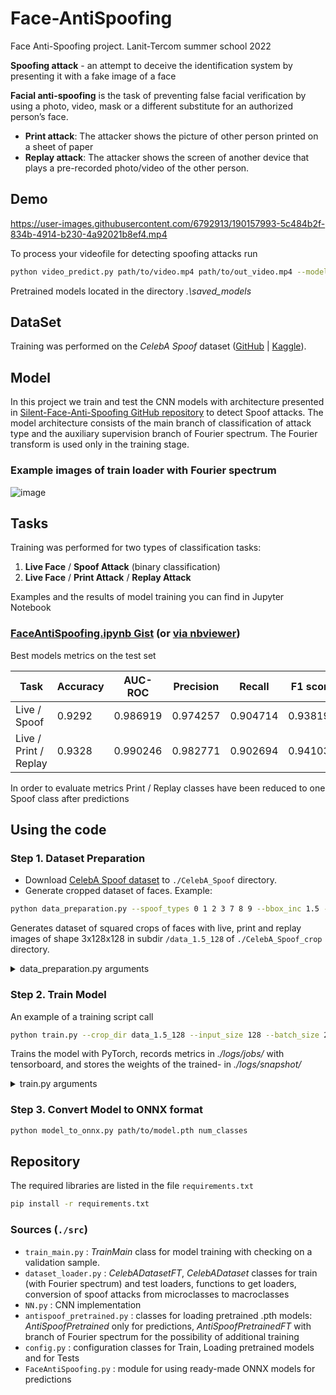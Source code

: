 # Face-AntiSpoofing
Face Anti-Spoofing project. Lanit-Tercom summer school 2022

**Spoofing attack** - an attempt to deceive the identification system by presenting it with a fake image of a face

**Facial anti-spoofing** is the task of preventing false facial verification by using a photo, video, mask or a different substitute for an authorized person’s face.

- **Print attack**: The attacker shows the picture of other person printed on a sheet of paper 
- **Replay attack**: The attacker shows the screen of another device that plays a pre-recorded photo/video of the other person.
## Demo
https://user-images.githubusercontent.com/6792913/190157993-5c484b2f-834b-4914-b230-4a92021b8ef4.mp4

To process your videofile for detecting spoofing attacks run
```sh
python video_predict.py path/to/video.mp4 path/to/out_video.mp4 --model_path path/to/model.onnx 
```
Pretrained models located in the directory *.\saved_models*
## DataSet 
Training was performed on the *CelebA Spoof* dataset ([GitHub](https://github.com/ZhangYuanhan-AI/CelebA-Spoof) | [Kaggle](https://www.kaggle.com/datasets/attentionlayer241/celeba-spoof-for-face-antispoofing)).
## Model
In this project we train and test the CNN models with architecture presented in [Silent-Face-Anti-Spoofing GitHub repository](https://github.com/minivision-ai/Silent-Face-Anti-Spoofing/) to detect Spoof attacks. The model architecture consists of the main branch of classification of attack type and the auxiliary supervision branch of Fourier spectrum. The Fourier transform is used only in the training stage.
### Example images of train loader with Fourier spectrum
![image](https://user-images.githubusercontent.com/6792913/190170749-437e443d-0ce7-43e6-9238-f4b2212da348.png)
## Tasks
Training was performed for two types of classification tasks:
1. **Live Face** / **Spoof Attack** (binary classification)
2. **Live Face** / **Print Attack** / **Replay Attack**  

Examples and the results of model training you can find in Jupyter Notebook 
### [FaceAntiSpoofing.ipynb Gist](https://gist.github.com/hairymax/021a8cd550a3c0fa14c8e6ae815265c9) (or [via nbviewer](https://nbviewer.org/gist/hairymax/021a8cd550a3c0fa14c8e6ae815265c9))

Best models metrics on the test set

|Task | Accuracy | AUC-ROC | Precision | Recall | F1 score |
| ---- | ---- | ---- | ---- | ---- | ---- |
|Live / Spoof | 0.9292 | 0.986919 | 0.974257 | 0.904714 | 0.938198 |
|Live / Print / Replay | 0.9328 | 0.990246 | 0.982771 | 0.902694 | 0.941032 |

In order to evaluate metrics Print / Replay classes have been reduced to one Spoof class after predictions
## Using the code
### Step 1. Dataset Preparation
- Download [CelebA Spoof dataset](https://www.kaggle.com/datasets/attentionlayer241/celeba-spoof-for-face-antispoofing) to `./CelebA_Spoof` directory.
- Generate cropped dataset of faces.  Example:
```sh
python data_preparation.py --spoof_types 0 1 2 3 7 8 9 --bbox_inc 1.5 --size 128
```
Generates dataset of squared crops of faces with live, print and replay images of shape 3x128x128 in subdir `/data_1.5_128` of `./CelebA_Spoof_crop` directory.
<details><summary> data_preparation.py arguments</summary>
<p>

`spoof_types` - list of spoof types to keep, according to original labels:
   - `0`     - Live
   - `1`,`2`,`3` - Print
   - `4`,`5`,`6` - Paper Cut
   - `7`,`8`,`9` - Replay  

`bbox_inc` - Image bbox increasing, value 1 makes no effect. Crops were made according to bbox markup, which is recorded in the files '\*_BB.txt' for each photo.     
`size` - the size of the cropped image (height = width = `size`)   
`orig_dir` - Directory with original Celeba_Spoof dataset (*'./CelebA_Spoof'* by default)    
`crop_dir` - Directory to save cropped dataset (*'./CelebA_Spoof_crop'* by default)    
</p>
</details>

### Step 2. Train Model
An example of a training script call
```sh
python train.py --crop_dir data_1.5_128 --input_size 128 --batch_size 256 --num_classes 2
```
Trains the model with PyTorch, records metrics in *./logs/jobs/* with tensorboard, and stores the weights of the trained- in *./logs/snapshot/*
<details><summary> train.py arguments</summary>
<p>

`crop_dir` - Name of subdir with cropped images in *./CelebA_Spoof_crop* directory     
`input_size` - Input size of images passed to model (height = width = `input_size`)   
`batch_size` - Count of images in the batch    
`num_classes` - **2** for binary or **3** for live-print-replay classification    
`job_name` - Suffix for model name saved in snapshots dir    
</p>
</details>

### Step 3. Convert Model to ONNX format
```sh
python model_to_onnx.py path/to/model.pth num_classes
```

## Repository
The required libraries are listed in the file `requirements.txt`
```sh
pip install -r requirements.txt
```
### Sources (`./src`)
- `train_main.py` : *TrainMain* class for model training with checking on a validation sample.
- `dataset_loader.py` : *CelebADatasetFT*, *CelebADataset* classes for train (with Fourier spectrum) and test loaders, functions to get loaders, conversion of spoof attacks from microclasses to macroclasses 
- `NN.py` : CNN implementation
- `antispoof_pretrained.py` : classes for loading pretrained .pth models: *AntiSpoofPretrained* only for predictions, *AntiSpoofPretrainedFT* with branch of Fourier spectrum for the possibility of additional training 
- `config.py` : configuration classes for Train, Loading pretrained models and for Tests
- `FaceAntiSpoofing.py` : module for using ready-made ONNX models for predictions 

